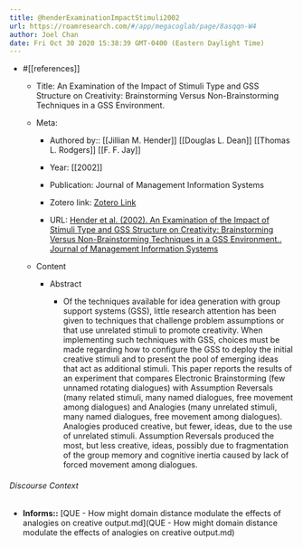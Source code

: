 ```yaml
---
title: @henderExaminationImpactStimuli2002
url: https://roamresearch.com/#/app/megacoglab/page/8asqqn-W4
author: Joel Chan
date: Fri Oct 30 2020 15:38:39 GMT-0400 (Eastern Daylight Time)
---
```


- #[[references]]

    - Title: An Examination of the Impact of Stimuli Type and GSS Structure on Creativity: Brainstorming Versus Non-Brainstorming Techniques in a GSS Environment.

    - Meta:

        - Authored by:: [[Jillian M. Hender]] [[Douglas L. Dean]] [[Thomas L. Rodgers]] [[F. F. Jay]]

        - Year: [[2002]]

        - Publication: Journal of Management Information Systems

        - Zotero link: [Zotero Link](zotero://select/items/1_GSITS3BU)

        - URL: [Hender et al. (2002). An Examination of the Impact of Stimuli Type and GSS Structure on Creativity: Brainstorming Versus Non-Brainstorming Techniques in a GSS Environment.. Journal of Management Information Systems](undefined)

    - Content

        - Abstract

            - Of the techniques available for idea generation with group support systems (GSS), little research attention has been given to techniques that challenge problem assumptions or that use unrelated stimuli to promote creativity. When implementing such techniques with GSS, choices must be made regarding how to configure the GSS to deploy the initial creative stimuli and to present the pool of emerging ideas that act as additional stimuli. This paper reports the results of an experiment that compares Electronic Brainstorming (few unnamed rotating dialogues) with Assumption Reversals (many related stimuli, many named dialogues, free movement among dialogues) and Analogies (many unrelated stimuli, many named dialogues, free movement among dialogues). Analogies produced creative, but fewer, ideas, due to the use of unrelated stimuli. Assumption Reversals produced the most, but less creative, ideas, possibly due to fragmentation of the group memory and cognitive inertia caused by lack of forced movement among dialogues.

###### Discourse Context

- **Informs::** [QUE - How might domain distance modulate the effects of analogies on creative output.md](QUE - How might domain distance modulate the effects of analogies on creative output.md)
